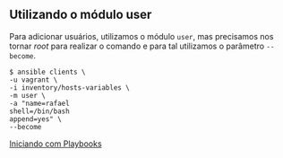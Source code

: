## Utilizando o módulo user

Para adicionar usuários, utilizamos o módulo `user`, mas precisamos nos tornar _root_ para realizar o comando e para tal utilizamos o parâmetro `--become`.

```shell
$ ansible clients \
-u vagrant \
-i inventory/hosts-variables \
-m user \
-a "name=rafael
shell=/bin/bash
append=yes" \
--become
```

[Iniciando com Playbooks](docs/playbooks/_overview.md)
